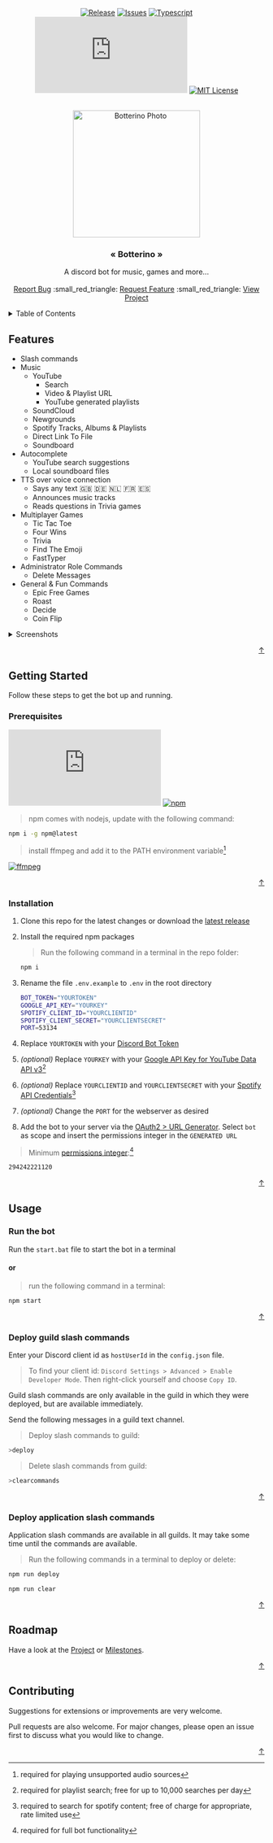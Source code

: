 <!-- markdownlint-disable-file MD033 -->
<!-- markdownlint-disable-file MD041 -->

<div id="top"></div>

<div align="center">

  <a href="">[![Release][release-shield]][release-url]
  <a href="">[![Issues][issues-shield]][issues-url]
  <a href="">[![Typescript][typescript-shield]][typescript-url]
  <a href="">[![DiscordJS][discordjs-shield]][discordjs-url]
  <a href="">[![MIT License][license-shield]][license-url]

</div>

<div align="center">
  <br />
  <a href="https://unsplash.com/photos/N2zxMUDwT4I">
    <img src="https://images.weserv.nl/?url=https://unsplash.com/photos/N2zxMUDwT4I/download?ixid=MnwxMjA3fDB8MXxhbGx8N3x8fHx8fDJ8fDE2NTMyNzQzOTk&force=true&w=640?v=4&fit=cover&mask=circle&maxage=7d&con=-15&mod=1.2" alt="Botterino Photo" width="250" height="250">
  </a>
  <p align="center">
    <h3 align="center">« Botterino »</h3>
    A discord bot for music, games and more...
    <br />
    <br />
    <a href="https://github.com/danloe/Botterino/issues">Report Bug</a>
    :small_red_triangle:
    <a href="https://github.com/danloe/Botterino/issues">Request Feature</a>
    :small_red_triangle:
    <a href="https://github.com/users/danloe/projects/1">View Project</a>
  </p>
</div>

<details>
  <summary>Table of Contents</summary>
  <ol>
    <li>
      <a href="#features">Features</a>
    </li>
    <li>
      <a href="#getting-started">Getting Started</a>
      <ul>
        <li><a href="#prerequisites">Prerequisites</a></li>
        <li><a href="#installation">Installation</a></li>
      </ul>
    </li>
    <li><a href="#usage">Usage</a></li>
      <ul>
        <li><a href="#run-the-bot">Run the bot</a></li>
        <li><a href="#deploy-guild-slash-commands">Deploy guild slash commands</a></li>
        <li><a href="#deploy-application-slash-commands">Deploy application slash commands</a></li>
      </ul>
    <li><a href="#roadmap">Roadmap</a></li>
    <li><a href="#contributing">Contributing</a></li>
  </ol>
</details>

## Features

- Slash commands
- Music
  - YouTube
    - Search
    - Video & Playlist URL
    - YouTube generated playlists
  - SoundCloud
  - Newgrounds
  - Spotify Tracks, Albums & Playlists
  - Direct Link To File
  - Soundboard
- Autocomplete
  - YouTube search suggestions
  - Local soundboard files
- TTS over voice connection
  - Says any text :gb: :de: :netherlands: :fr: :es:
  - Announces music tracks
  - Reads questions in Trivia games
- Multiplayer Games
  - Tic Tac Toe
  - Four Wins
  - Trivia
  - Find The Emoji
  - FastTyper
- Administrator Role Commands
  - Delete Messages
- General & Fun Commands
  - Epic Free Games
  - Roast
  - Decide
  - Coin Flip

<details>
  <summary>Screenshots</summary>
      <table style="width: 250px;"  cellpadding="2">
        <tbody>
          <tr>
          <td><img src="http://fayyn.bplaced.net/botterino/youtube.jpg" maxwidth alt="Botterino YouTube"></td>
          <td><img src="http://fayyn.bplaced.net/botterino/trivia.jpg" maxwidth alt="Botterino Trivia"></td>
          </tr>
          <tr>
          <td><img src="http://fayyn.bplaced.net/botterino/playlist.jpg" maxwidth alt="Botterino Playlist">
            <img src="http://fayyn.bplaced.net/botterino/soundcloud.jpg" maxwidth alt="Botterino SoundCloud"></td>
          <td><img src="http://fayyn.bplaced.net/botterino/queue.jpg" maxwidth alt="Botterino Queue"></td>
          </tr>
          <tr>
          <td><img src="http://fayyn.bplaced.net/botterino/challenge.jpg" maxwidth alt="Botterino Challenge"></td>
          <td><img src="http://fayyn.bplaced.net/botterino/fw.jpg" maxwidth alt="Botterino FourWins"></td>
          </tr>
          <tr>
          <td><img src="http://fayyn.bplaced.net/botterino/about.jpg" maxwidth alt="Botterino About"></td>
          <td><img src="http://fayyn.bplaced.net/botterino/ttt.jpg" maxwidth alt="Botterino TicTacToe"></td>
          </tr>
        </tbody>
      </table>
</details>

<p align="right"><a href="#top">&uarr;</a></p>

## Getting Started

Follow these steps to get the bot up and running.

### Prerequisites

[![NodeJS][node-shield]][node-url]
[![npm][npm-shield]][npm-url]

> npm comes with nodejs, update with the following command:

```sh
npm i -g npm@latest
```

> install ffmpeg and add it to the PATH environment variable[^ffmpeg]

[^ffmpeg]: required for playing unsupported audio sources

[![ffmpeg][ffmpeg-shield]][ffmpeg-url]

<p align="right"><a href="#top">&uarr;</a></p>

### Installation

1. Clone this repo for the latest changes or download the [latest release](https://github.com/danloe/Botterino/releases/)

2. Install the required npm packages

    > Run the following command in a terminal in the repo folder:

    ```sh
    npm i
    ```

3. Rename the file `.env.example` to `.env` in the root directory

    ```sh
    BOT_TOKEN="YOURTOKEN"
    GOOGLE_API_KEY="YOURKEY"
    SPOTIFY_CLIENT_ID="YOURCLIENTID"
    SPOTIFY_CLIENT_SECRET="YOURCLIENTSECRET"
    PORT=53134
    ```

4. Replace `YOURTOKEN` with your [Discord Bot Token](https://discord.com/developers/applications)

5. _(optional)_ Replace `YOURKEY` with your [Google API Key for YouTube Data API v3](https://console.cloud.google.com/marketplace/product/google/youtube.googleapis.com)[^googleapi]
  [^googleapi]:required for playlist search; free for up to 10,000 searches per day

6. _(optional)_ Replace `YOURCLIENTID` and `YOURCLIENTSECRET` with your [Spotify API Credentials](https://developer.spotify.com/dashboard/)[^spotifyapi]
  [^spotifyapi]:required to search for spotify content; free of charge for appropriate, rate limited use

7. _(optional)_ Change the `PORT` for the webserver as desired

8. Add the bot to your server via the [OAuth2 > URL Generator](https://discord.com/developers/applications). Select `bot` as scope and insert the permissions integer in the `GENERATED URL`

> Minimum [permissions integer](https://discordapi.com/permissions.html#294242221120):[^permissions]

```sh
294242221120
```

[^permissions]: required for full bot functionality

<p align="right"><a href="#top">&uarr;</a></p>

## Usage

### Run the bot

Run the `start.bat` file to start the bot in a terminal

#### or

> run the following command in a terminal:

```sh
npm start
```

<p align="right"><a href="#top">&uarr;</a></p>

### Deploy guild slash commands

Enter your Discord client id as `hostUserId` in the `config.json` file.

>To find your client id: `Discord Settings > Advanced > Enable Developer Mode`. Then right-click yourself and choose `Copy ID`.

Guild slash commands are only available in the guild in which they were deployed, but are available immediately.

Send the following messages in a guild text channel.

> Deploy slash commands to guild:

```sh
>deploy
```

> Delete slash commands from guild:

```sh
>clearcommands
```

<p align="right"><a href="#top">&uarr;</a></p>

### Deploy application slash commands

Application slash commands are available in all guilds. It may take some time until the commands are available.

> Run the following commands in a terminal to deploy or delete:

```sh
npm run deploy
```

```sh
npm run clear
```

<p align="right"><a href="#top">&uarr;</a></p>

## Roadmap

Have a look at the [Project](https://github.com/users/danloe/projects/1) or [Milestones](https://github.com/danloe/Botterino/milestones).

<p align="right"><a href="#top">&uarr;</a></p>

## Contributing

Suggestions for extensions or improvements are very welcome.

Pull requests are also welcome. For major changes, please open an issue first to discuss what you would like to change.

<p align="right"><a href="#top">&uarr;</a></p>

[release-shield]: https://img.shields.io/github/v/release/danloe/botterino?style=for-the-badge
[release-url]: https://github.com/danloe/Botterino/releases
[issues-shield]: https://img.shields.io/github/issues/danloe/Botterino.svg?style=for-the-badge
[issues-url]: https://github.com/danloe/Botterino/issues
[typescript-shield]: https://img.shields.io/github/package-json/dependency-version/danloe/botterino/dev/typescript?style=for-the-badge
[typescript-url]: https://github.com/Microsoft/TypeScript
[discordjs-shield]: https://img.shields.io/github/package-json/dependency-version/danloe/botterino/discord.js?style=for-the-badge
[discordjs-url]: https://github.com/discordjs/discord.js
[license-shield]: https://img.shields.io/github/license/danloe/Botterino.svg?style=for-the-badge
[license-url]: https://github.com/danloe/Botterino/blob/master/LICENSE.md
[node-shield]: https://img.shields.io/node/v/discord.js?style=flat-square
[node-url]: https://nodejs.org/
[npm-shield]: https://img.shields.io/npm/v/npm?style=flat-square
[npm-url]: https://github.com/npm
[ffmpeg-shield]: https://img.shields.io/badge/FFMPEG-%3E%3D5.0-brightgreen?style=flat-square
[ffmpeg-url]: https://www.ffmpeg.org/download.html
